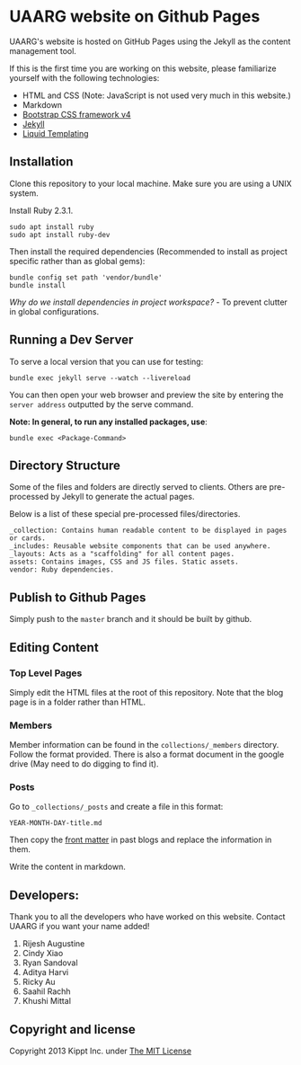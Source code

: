 # UAARG website on Github Pages

UAARG's website is hosted on GitHub Pages using the Jekyll as the content management tool.

If this is the first time you are working on this website, please familiarize yourself with the following technologies:

- HTML and CSS (Note: JavaScript is not used very much in this website.)
- Markdown
- [Bootstrap CSS framework v4](https://getbootstrap.com/docs/4.6/getting-started/introduction/)
- [Jekyll](https://jekyllrb.com/)
- [Liquid Templating](https://shopify.github.io/liquid/)

## Installation

Clone this repository to your local machine.
Make sure you are using a UNIX system.

Install Ruby 2.3.1.

```
sudo apt install ruby
sudo apt install ruby-dev
```

Then install the required dependencies (Recommended to install as project specific rather than as global gems):

```
bundle config set path 'vendor/bundle'
bundle install
```

*Why do we install dependencies in project workspace?*  - To prevent clutter in global configurations.

## Running a Dev Server

To serve a local version that you can use for testing:

```
bundle exec jekyll serve --watch --livereload
```
 
You can then open your web browser and preview the site by entering the `server address` outputted by the serve command.

__Note: In general, to run any installed packages, use__:

```
bundle exec <Package-Command>
```
    
## Directory Structure

Some of the files and folders are directly served to clients. 
Others are pre-processed by Jekyll to generate the actual pages.

Below is a list of these special pre-processed files/directories.

```
_collection: Contains human readable content to be displayed in pages or cards.
_includes: Reusable website components that can be used anywhere.
_layouts: Acts as a "scaffolding" for all content pages.
assets: Contains images, CSS and JS files. Static assets.
vendor: Ruby dependencies.
```
    
## Publish to Github Pages

Simply push to the `master` branch and it should be built by github.

## Editing Content

### Top Level Pages

Simply edit the HTML files at the root of this repository.
Note that the blog page is in a folder rather than HTML.

### Members

Member information can be found in the `collections/_members` directory. Follow the format provided. There is also a format document in the google drive (May need to do digging to find it).

### Posts

Go to `_collections/_posts` and create a file in this format:

```
YEAR-MONTH-DAY-title.md
```

Then copy the [front matter](https://jekyllrb.com/docs/front-matter/) in past blogs and replace the information in them.

Write the content in markdown.

## Developers:

Thank you to all the developers who have worked on this website. Contact UAARG if you want your name added!

1. Rijesh Augustine
1. Cindy Xiao
1. Ryan Sandoval
1. Aditya Harvi
1. Ricky Au
1. Saahil Rachh
1. Khushi Mittal 

## Copyright and license

Copyright 2013 Kippt Inc. under [The MIT License ](LICENSE)

